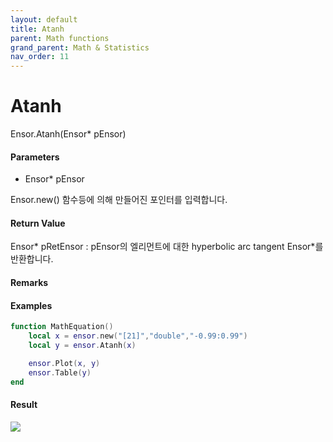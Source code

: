 ```yaml
---
layout: default
title: Atanh
parent: Math functions
grand_parent: Math & Statistics
nav_order: 11
---
```


# Atanh

Ensor.Atanh\(Ensor\* pEnsor\)

#### Parameters

* Ensor\* pEnsor

Ensor.new\(\) 함수등에 의해 만들어진 포인터를 입력합니다.

#### Return Value

Ensor\* pRetEnsor : pEnsor의 엘리먼트에 대한 hyperbolic arc tangent Ensor\*를 반환합니다.

#### Remarks

#### Examples

```lua
function MathEquation()
	local x = ensor.new("[21]","double","-0.99:0.99")
 	local y = ensor.Atanh(x)

 	ensor.Plot(x, y)
 	ensor.Table(y)
end
```

#### Result

![](/MathAPI/AtanhResult.png)

